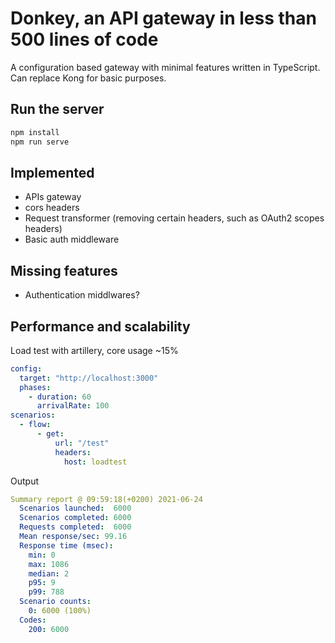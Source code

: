 # Donkey, an API gateway in less than 500 lines of code

A configuration based gateway with minimal features written in TypeScript.
Can replace Kong for basic purposes.
## Run the server

```bash
npm install
npm run serve
```

## Implemented

  * APIs gateway
  * cors headers
  * Request transformer (removing certain headers, such as OAuth2 scopes headers)
  * Basic auth middleware
## Missing features

  * Authentication middlwares?


## Performance and scalability

Load test with artillery, core usage ~15%

```yaml
config:
  target: "http://localhost:3000"
  phases:
    - duration: 60
      arrivalRate: 100
scenarios:
  - flow:
      - get:
          url: "/test"
          headers:
            host: loadtest
```

Output

```yaml
Summary report @ 09:59:18(+0200) 2021-06-24
  Scenarios launched:  6000
  Scenarios completed: 6000
  Requests completed:  6000
  Mean response/sec: 99.16
  Response time (msec):
    min: 0
    max: 1086
    median: 2
    p95: 9
    p99: 788
  Scenario counts:
    0: 6000 (100%)
  Codes:
    200: 6000
```

